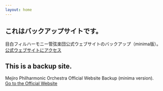 ```yaml
---
layout: home
---
```


## これはバックアップサイトです。
目白フィルハーモニー管弦楽団公式ウェブサイトのバックアップ（minima版）。<br>
[公式ウェブサイトにアクセス](https://www.mejirophil-orch.com/)

## This is a backup site.
Mejiro Philharmonic Orchestra Official Website Backup (minima version).<br>
[Go to the Official Website](https://www.mejirophil-orch.com/)
